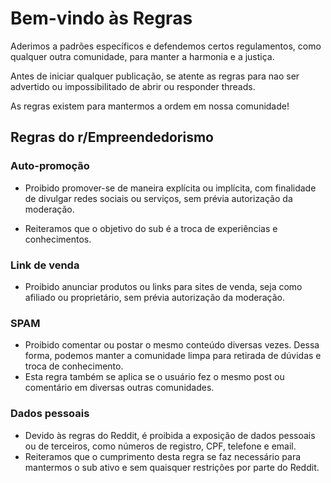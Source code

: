 # Bem-vindo às **Regras**

Aderimos a padrões específicos e defendemos certos regulamentos, como qualquer outra comunidade, para manter a harmonia e a justiça.

Antes de iniciar qualquer publicação, se atente as regras para nao ser advertido ou impossibilitado de abrir ou responder threads.

As regras existem para mantermos a ordem em nossa comunidade!

## Regras do r/Empreendedorismo

### Auto-promoção
- Proibido promover-se de maneira explícita ou implícita, com finalidade de divulgar redes sociais ou serviços, sem prévia autorização da moderação.

- Reiteramos que o objetivo do sub é a troca de experiências e conhecimentos.

### Link de venda
- Proibido anunciar produtos ou links para sites de venda, seja como afiliado ou proprietário, sem prévia autorização da moderação.

### SPAM
- Proibido comentar ou postar o mesmo conteúdo diversas vezes. Dessa forma, podemos manter a comunidade limpa para retirada de dúvidas e troca de conhecimento.
- Esta regra também se aplica se o usuário fez o mesmo post ou comentário em diversas outras comunidades.

### Dados pessoais
- Devido às regras do Reddit, é proibida a exposição de dados pessoais ou de terceiros, como números de registro, CPF, telefone e email.
- Reiteramos que o cumprimento desta regra se faz necessário para mantermos o sub ativo e sem quaisquer restrições por parte do Reddit.